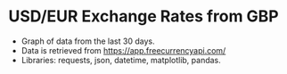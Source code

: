 # USD/EUR Exchange Rates from GBP

- Graph of data from the last 30 days.
- Data is retrieved from https://app.freecurrencyapi.com/
- Libraries: requests, json, datetime, matplotlib, pandas.
